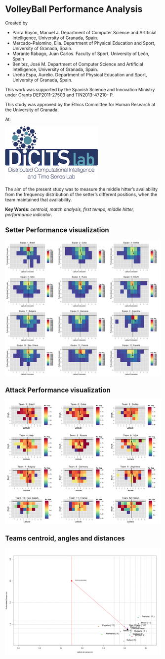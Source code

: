 # VolleyBall Performance Analysis 

Created by

- Parra Royón, Manuel J. Department of Computer Science and Artificial Intelligence, University of Granada, Spain.
- Mercado-Palomino, Elia. Department of Physical Education and Sport, University of Granada, Spain.
- Morante Rábago, Juan Carlos. Faculty of Sport, University of León, Spain
- Benítez, José M. Department of Computer Science and Artificial Intelligence, University of Granada, Spain.
- Ureña Espa, Aurelio.  Department of Physical Education and Sport, University of Granada, Spain.

This work was supported by the Spanish Science and Innovation Ministry under Grants DEP2011-27503 and TIN2013-47210- P.

This study was approved by the Ethics Committee for Human Research at the University of Granada.

At:

![dicits_logo](imgs/dicitslogo.png)


The aim of the present study was to measure the middle hitter’s availability from the frequency distribution of the setter’s different positions, when the team maintained that availability.

**Key Words**: *centroid, match analysis, first tempo, middle hitter, performance indicator*.


## Setter Performance visualization

![perf](imgs/set_k1.png)


## Attack Performance visualization

![perf1](imgs/attack_k1.png)



## Teams centroid, angles and distances


![angles](imgs/angles.png)